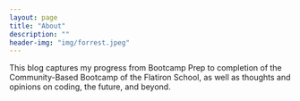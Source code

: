 ```yaml
---
layout: page
title: "About"
description: ""
header-img: "img/forrest.jpeg"
---
```


This blog captures my progress from Bootcamp Prep to completion of the Community-Based Bootcamp of the Flatiron School, as well as thoughts and opinions on coding, the future, and beyond. 
